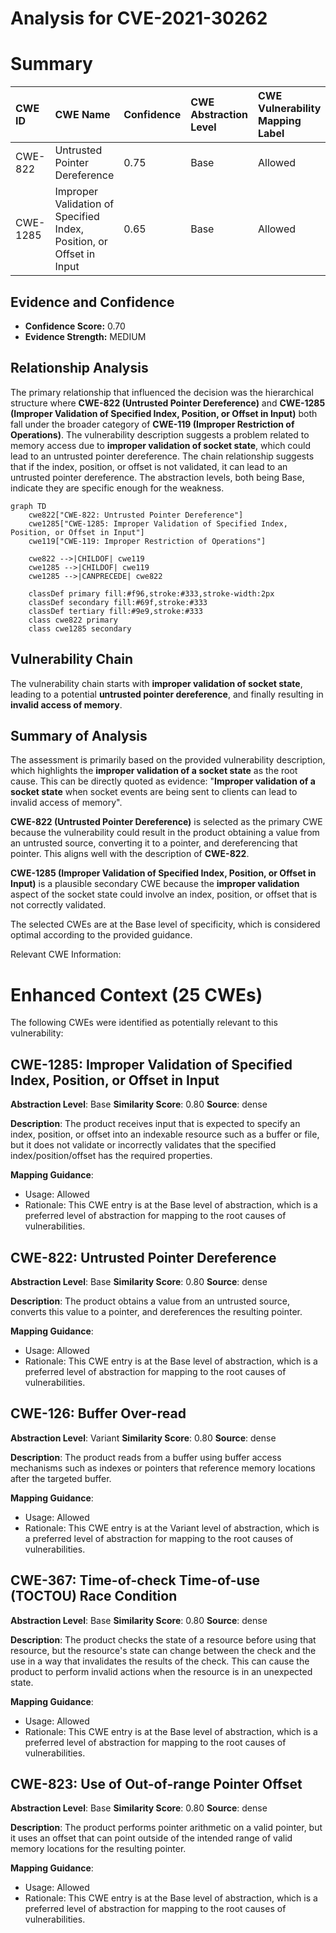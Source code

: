 # Analysis for CVE-2021-30262

# Summary
| CWE ID    | CWE Name                                                    | Confidence | CWE Abstraction Level | CWE Vulnerability Mapping Label | CWE-Vulnerability Mapping Notes |
| :-------- | :---------------------------------------------------------- | :--------- | :---------------------- | :------------------------------ | :------------------------------ |
| CWE-822   | Untrusted Pointer Dereference                               | 0.75       | Base                    | Allowed                         | Primary CWE                     |
| CWE-1285  | Improper Validation of Specified Index, Position, or Offset in Input | 0.65       | Base                    | Allowed                         | Secondary Candidate             |

## Evidence and Confidence

*   **Confidence Score:** 0.70
*   **Evidence Strength:** MEDIUM

## Relationship Analysis
The primary relationship that influenced the decision was the hierarchical structure where **CWE-822 (Untrusted Pointer Dereference)** and **CWE-1285 (Improper Validation of Specified Index, Position, or Offset in Input)** both fall under the broader category of **CWE-119 (Improper Restriction of Operations)**. The vulnerability description suggests a problem related to memory access due to **improper validation of socket state**, which could lead to an untrusted pointer dereference. The chain relationship suggests that if the index, position, or offset is not validated, it can lead to an untrusted pointer dereference. The abstraction levels, both being Base, indicate they are specific enough for the weakness.

```mermaid
graph TD
    cwe822["CWE-822: Untrusted Pointer Dereference"]
    cwe1285["CWE-1285: Improper Validation of Specified Index, Position, or Offset in Input"]
    cwe119["CWE-119: Improper Restriction of Operations"]
    
    cwe822 -->|CHILDOF| cwe119
    cwe1285 -->|CHILDOF| cwe119
    cwe1285 -->|CANPRECEDE| cwe822
    
    classDef primary fill:#f96,stroke:#333,stroke-width:2px
    classDef secondary fill:#69f,stroke:#333
    classDef tertiary fill:#9e9,stroke:#333
    class cwe822 primary
    class cwe1285 secondary
```

## Vulnerability Chain
The vulnerability chain starts with **improper validation of socket state**, leading to a potential **untrusted pointer dereference**, and finally resulting in **invalid access of memory**.

## Summary of Analysis
The assessment is primarily based on the provided vulnerability description, which highlights the **improper validation of a socket state** as the root cause. This can be directly quoted as evidence: "**Improper validation of a socket state** when socket events are being sent to clients can lead to invalid access of memory".

**CWE-822 (Untrusted Pointer Dereference)** is selected as the primary CWE because the vulnerability could result in the product obtaining a value from an untrusted source, converting it to a pointer, and dereferencing that pointer. This aligns well with the description of **CWE-822**.

**CWE-1285 (Improper Validation of Specified Index, Position, or Offset in Input)** is a plausible secondary CWE because the **improper validation** aspect of the socket state could involve an index, position, or offset that is not correctly validated.

The selected CWEs are at the Base level of specificity, which is considered optimal according to the provided guidance.

Relevant CWE Information:

# Enhanced Context (25 CWEs)
The following CWEs were identified as potentially relevant to this vulnerability:

## CWE-1285: Improper Validation of Specified Index, Position, or Offset in Input
**Abstraction Level**: Base
**Similarity Score**: 0.80
**Source**: dense

**Description**:
The product receives input that is expected to specify an index, position, or offset into an indexable resource such as a buffer or file, but it does not validate or incorrectly validates that the specified index/position/offset has the required properties.

**Mapping Guidance**:
- Usage: Allowed
- Rationale: This CWE entry is at the Base level of abstraction, which is a preferred level of abstraction for mapping to the root causes of vulnerabilities.

## CWE-822: Untrusted Pointer Dereference
**Abstraction Level**: Base
**Similarity Score**: 0.80
**Source**: dense

**Description**:
The product obtains a value from an untrusted source, converts this value to a pointer, and dereferences the resulting pointer.

**Mapping Guidance**:
- Usage: Allowed
- Rationale: This CWE entry is at the Base level of abstraction, which is a preferred level of abstraction for mapping to the root causes of vulnerabilities.

## CWE-126: Buffer Over-read
**Abstraction Level**: Variant
**Similarity Score**: 0.80
**Source**: dense

**Description**:
The product reads from a buffer using buffer access mechanisms such as indexes or pointers that reference memory locations after the targeted buffer.

**Mapping Guidance**:
- Usage: Allowed
- Rationale: This CWE entry is at the Variant level of abstraction, which is a preferred level of abstraction for mapping to the root causes of vulnerabilities.

## CWE-367: Time-of-check Time-of-use (TOCTOU) Race Condition
**Abstraction Level**: Base
**Similarity Score**: 0.80
**Source**: dense

**Description**:
The product checks the state of a resource before using that resource, but the resource's state can change between the check and the use in a way that invalidates the results of the check. This can cause the product to perform invalid actions when the resource is in an unexpected state.

**Mapping Guidance**:
- Usage: Allowed
- Rationale: This CWE entry is at the Base level of abstraction, which is a preferred level of abstraction for mapping to the root causes of vulnerabilities.

## CWE-823: Use of Out-of-range Pointer Offset
**Abstraction Level**: Base
**Similarity Score**: 0.80
**Source**: dense

**Description**:
The product performs pointer arithmetic on a valid pointer, but it uses an offset that can point outside of the intended range of valid memory locations for the resulting pointer.

**Mapping Guidance**:
- Usage: Allowed
- Rationale: This CWE entry is at the Base level of abstraction, which is a preferred level of abstraction for mapping to the root causes of vulnerabilities.